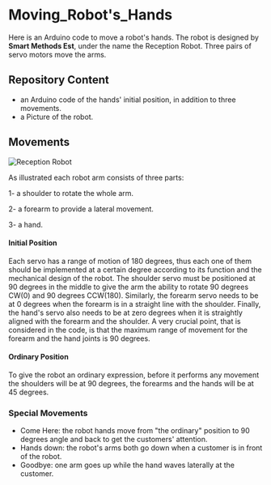 # Moving_Robot's_Hands

Here is an Arduino code to move a robot's hands. The robot is designed by **Smart Methods Est**, under the name the Reception Robot. Three pairs of servo motors move the arms.

## Repository Content 
* an Arduino code of the hands' initial position, in addition to three movements.
* a Picture of the robot.

## Movements
![Reception Robot](https://github.com/AbdullahAlshambri/MovingRobotHands/blob/main/Pictures/Reception%20Robot.jpeg?raw=true)

As illustrated each robot arm consists of three parts:

1- a shoulder to rotate the whole arm.

2- a forearm to provide a lateral movement.

3- a hand.


 
#### Initial Position  
Each servo has a range of motion of 180 degrees, thus each one of them should be implemented at a certain degree according to its function and the mechanical design of the robot. The shoulder servo must be positioned at 90 degrees in the middle to give the arm the ability to rotate 90 degrees CW(0) and 90 degrees CCW(180). Similarly, the forearm servo needs to be at 0 degrees when the forearm is in a straight line with the shoulder. Finally, the hand's servo also needs to be at zero degrees when it is straightly aligned with the forearm and the shoulder. A very crucial point, that is considered in the code, is that the maximum range of movement for the forearm and the hand joints is 90 degrees.

#### Ordinary Position 
To give the robot an ordinary expression, before it performs any movement the shoulders will be at 90 degrees, the forearms and the hands will be at 45 degrees.

### Special Movements
* Come Here: the robot hands move from "the ordinary" position to 90 degrees angle and back to get the customers' attention. 
* Hands down: the robot's arms both go down when a customer is in front of the robot.
* Goodbye: one arm goes up while the hand waves laterally at the customer. 
